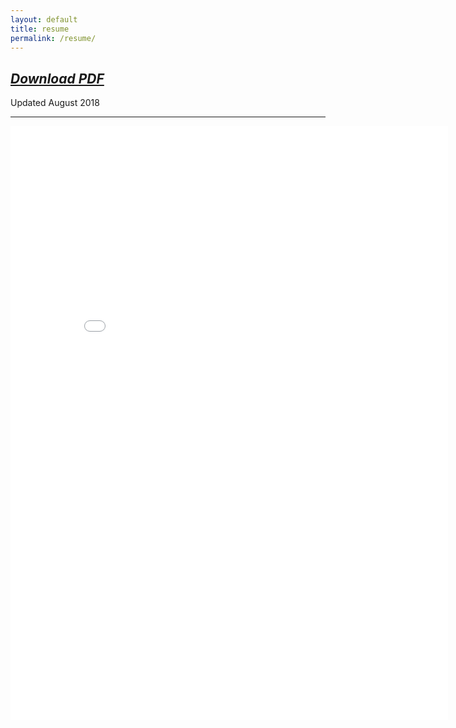 ```yaml
---
layout: default
title: resume
permalink: /resume/
---
```




<h2><a href="/img/BP_Brown_resume_083018.pdf"><em>Download PDF</em></a></h2>
<p>Updated August 2018</p>
<hr>

<embed src="/img/BP_Brown_resume_083018.pdf" width="700px" height="950px" />

